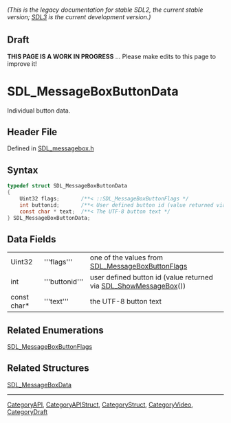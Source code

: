 ###### (This is the legacy documentation for stable SDL2, the current stable version; [SDL3](https://wiki.libsdl.org/SDL3/) is the current development version.)

## Draft

**THIS PAGE IS A WORK IN PROGRESS** ... Please make edits to this page to improve it!


<!-- #*^*^*^*^*See https://wiki.libsdl.org/SGStructures for details on editing this page*^*^*^*^* -->
# SDL_MessageBoxButtonData

Individual button data.

## Header File

Defined in [SDL_messagebox.h](https://github.com/libsdl-org/SDL/blob/SDL2/include/SDL_messagebox.h)

## Syntax

```c
typedef struct SDL_MessageBoxButtonData
{
    Uint32 flags;       /**< ::SDL_MessageBoxButtonFlags */
    int buttonid;       /**< User defined button id (value returned via SDL_ShowMessageBox) */
    const char * text;  /**< The UTF-8 button text */
} SDL_MessageBoxButtonData;
```

## Data Fields

|               |                 |                                                                                          |
| ------------- | --------------- | ---------------------------------------------------------------------------------------- |
|  Uint32       | '''flags'''     |  one of the values from [SDL_MessageBoxButtonFlags](SDL_MessageBoxButtonFlags)           |
|  int          | '''buttonid'''  |  user defined button id (value returned via [SDL_ShowMessageBox](SDL_ShowMessageBox)())  |
|  const char*  | '''text'''      |  the UTF-8 button text                                                                   |

## Related Enumerations

[SDL_MessageBoxButtonFlags](SDL_MessageBoxButtonFlags)

## Related Structures

[SDL_MessageBoxData](SDL_MessageBoxData)

----
[CategoryAPI](CategoryAPI), [CategoryAPIStruct](CategoryAPIStruct), [CategoryStruct](CategoryStruct), [CategoryVideo](CategoryVideo), [CategoryDraft](CategoryDraft)



